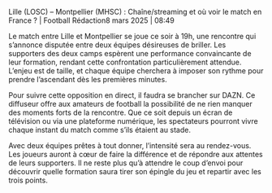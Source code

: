 Lille (LOSC) – Montpellier (MHSC) : Chaîne/streaming et où voir le match en France ? | Football
Rédaction8 mars 2025 | 08:49

Le match entre Lille et Montpellier se joue ce soir à 19h, une rencontre qui s’annonce disputée entre deux équipes désireuses de briller. Les supporters des deux camps espèrent une performance convaincante de leur formation, rendant cette confrontation particulièrement attendue. L’enjeu est de taille, et chaque équipe cherchera à imposer son rythme pour prendre l’ascendant dès les premières minutes.

Pour suivre cette opposition en direct, il faudra se brancher sur DAZN. Ce diffuseur offre aux amateurs de football la possibilité de ne rien manquer des moments forts de la rencontre. Que ce soit depuis un écran de télévision ou via une plateforme numérique, les spectateurs pourront vivre chaque instant du match comme s’ils étaient au stade.

Avec deux équipes prêtes à tout donner, l’intensité sera au rendez-vous. Les joueurs auront à cœur de faire la différence et de répondre aux attentes de leurs supporters. Il ne reste plus qu’à attendre le coup d’envoi pour découvrir quelle formation saura tirer son épingle du jeu et repartir avec les trois points.
